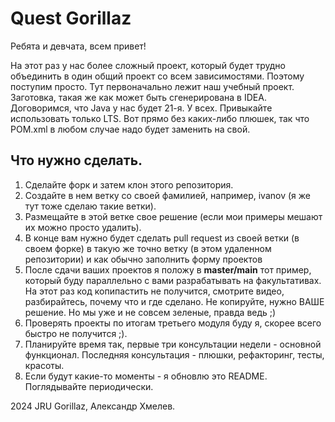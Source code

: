 # Quest Gorillaz

Ребята и девчата, всем привет!

На этот раз у нас более сложный проект, который будет трудно объединить в один общий проект со всем зависимостями.
Поэтому поступим просто. Тут первоначально лежит наш учебный проект. 
Заготовка, такая же как может быть сгенерирована в IDEA.
Договоримся, что Java у нас будет 21-я. У всех. Привыкайте использовать только LTS.
Вот прямо без каких-либо плюшек, так что POM.xml в любом случае надо будет заменить на свой.

## Что нужно сделать.

1. Сделайте форк и затем клон этого репозитория.
2. Создайте в нем ветку со своей фамилией, например, ivanov (я же тут тоже сделаю такие ветки).
3. Размещайте в этой ветке свое решение (если мои примеры мешают их можно просто удалить).
4. В конце вам нужно будет сделать pull request из своей ветки (в своем форке) в такую же точно ветку (в этом удаленном репозитории) и как обычно заполнить форму проектов
5. После сдачи ваших проектов я положу в **master/main** тот пример, который буду параллельно с вами разрабатывать на факультативах. На этот раз код копипастить не получится, смотрите видео, разбирайтесь, почему что и где сделано. Не копируйте, нужно ВАШЕ решение. Но мы уже и не совсем зеленые, правда ведь ;)
6. Проверять проекты по итогам третьего модуля буду я, скорее всего быстро не получится ;).
7. Планируйте время так, первые три консультации недели - основной функционал. Последняя консультация - плюшки, рефакторинг, тесты, красоты.
8. Если будут какие-то моменты - я обновлю это README. Поглядывайте периодически.

2024 JRU Gorillaz, Александр Хмелев.
